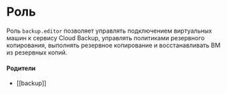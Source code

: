 # Роль

Роль `backup.editor` позволяет управлять подключением виртуальных машин к сервису Cloud Backup, управлять политиками резервного копирования, выполнять резервное копирование и восстанавливать ВМ из резервных копий.


#### Родители

- [[backup]]
